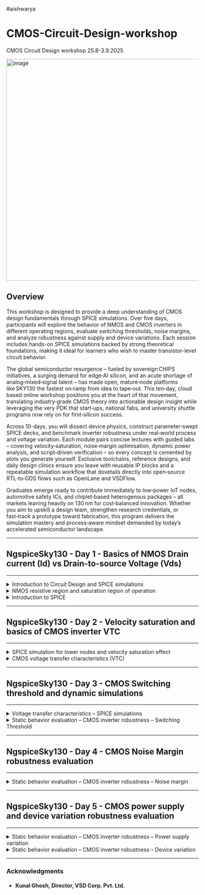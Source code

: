 
#aishwarya
# CMOS-Circuit-Design-workshop
CMOS Circuit Design workshop 25.8-3.9.2025


<img width="1191" height="580" alt="image" src="https://github.com/user-attachments/assets/81c972d8-d197-4d79-9f97-9cfbf1eb22f7" />

## Overview

This workshop is designed to provide a deep understanding of CMOS design fundamentals through SPICE simulations. Over five days, participants will explore the behavior of NMOS and CMOS inverters in different operating regions, evaluate switching thresholds, noise margins, and analyze robustness against supply and device variations. Each session includes hands-on SPICE simulations backed by strong theoretical foundations, making it ideal for learners who wish to master transistor-level circuit behavior.

The global semiconductor resurgence – fueled by sovereign CHIPS initiatives, a surging demand for edge‑AI silicon, and an acute shortage of analog‑mixed‑signal talent – has made open, mature‑node platforms like SKY130 the fastest on‑ramp from idea to tape‑out. This ten‑day, cloud based online workshop positions you at the heart of that movement, translating industry‑grade CMOS theory into actionable design insight while leveraging the very PDK that start‑ups, national fabs, and university shuttle programs now rely on for first‑silicon success.

Across 10-days, you will dissect device physics, construct parameter‑swept SPICE decks, and benchmark inverter robustness under real‑world process and voltage variation. Each module pairs concise lectures with guided labs – covering velocity‑saturation, noise‑margin optimisation, dynamic power analysis, and script‑driven verification – so every concept is cemented by plots you generate yourself. Exclusive toolchains, reference designs, and daily design clinics ensure you leave with reusable IP blocks and a repeatable simulation workflow that dovetails directly into open‑source RTL‑to‑GDS flows such as OpenLane and VSDFlow.

Graduates emerge ready to contribute immediately to low‑power IoT nodes, automotive safety ICs, and chiplet‑based heterogenous packages – all markets leaning heavily on 130 nm for cost‑balanced innovation. Whether you aim to upskill a design team, strengthen research credentials, or fast‑track a prototype toward fabrication, this program delivers the simulation mastery and process‑aware mindset demanded by today’s accelerated semiconductor landscape.

------------------------------------------------------------

## NgspiceSky130 - Day 1 - Basics of NMOS Drain current (Id) vs Drain-to-source Voltage (Vds)
------------------------------------------------------------
<details>
<summary>Introduction to Circuit Design and SPICE simulations</summary>
  
### Introduction to Circuit Design and SPICE simulations ###
    
- L1 Why do we need SPICE simulations?

  <

  
- L2 Introduction to basic element in Circuit design – NMOS

<img width="1640" height="693" alt="image" src="https://github.com/user-attachments/assets/504dc4ac-501d-46bc-bcdf-b4803ce765f1" />


<img width="1796" height="843" alt="image" src="https://github.com/user-attachments/assets/4a2b07d5-41fa-4d0f-8ab0-1e1bdc3087cd" />


<img width="1792" height="842" alt="image" src="https://github.com/user-attachments/assets/ae94c9b3-623f-49a1-bf57-3cbc145b2dd8" />


- L3 Strong inversion and threshold voltage

<img width="1792" height="842" alt="image" src="https://github.com/user-attachments/assets/161f760f-5bfe-48a1-90e5-63f95d3bd903" />


<img width="1962" height="751" alt="image" src="https://github.com/user-attachments/assets/e42d18c3-4e4c-4ed4-bc7c-5a69278058dd" />


<img width="1962" height="751" alt="image" src="https://github.com/user-attachments/assets/bb97050c-5569-494c-9e8f-78d3ace27b85" />


<img width="1837" height="843" alt="image" src="https://github.com/user-attachments/assets/04355acb-8a45-4a56-b9b5-b12e9e0c87a3" />


<img width="1701" height="844" alt="image" src="https://github.com/user-attachments/assets/2af88005-3543-4eb4-9897-2590d7876ddd" />

<img width="1710" height="828" alt="image" src="https://github.com/user-attachments/assets/70f222c4-c63b-400e-aa56-241fab6c61e4" />

<img width="1704" height="824" alt="image" src="https://github.com/user-attachments/assets/d6b89001-627d-4c45-bf0f-50bd8a733792" />

<img width="1796" height="844" alt="image" src="https://github.com/user-attachments/assets/6e5e4d55-4706-4c58-a9d3-0bbd0d570e05" />


<img width="1914" height="926" alt="image" src="https://github.com/user-attachments/assets/bf9a9287-dc70-484c-afda-51883b5d8687" />

- L4 Threshold voltage with positive substrate potential

<img width="1826" height="874" alt="image" src="https://github.com/user-attachments/assets/e2225b29-23c5-44ab-b755-1ca8b1f3f0df" />
 
 </details>  

<details>			
<summary>NMOS resistive region and saturation region of operation</summary>

### NMOS resistive region and saturation region of operation

- L1 Resistive region of operation with small drain-source voltage

<img width="1870" height="839" alt="image" src="https://github.com/user-attachments/assets/dd7b9b01-34bf-4b4d-87e4-a09fdd3ecf95" />

  
- L2 Drift current theory

  <img width="1846" height="844" alt="image" src="https://github.com/user-attachments/assets/1084f4e9-1165-4e0b-9911-5ac06fd62210" />

  <img width="1897" height="842" alt="image" src="https://github.com/user-attachments/assets/c3b5b71e-9384-421c-835f-6a3bc39689aa" />

  <img width="1793" height="924" alt="image" src="https://github.com/user-attachments/assets/4a8c0e54-123c-4c55-9798-b72ccb6f872d" />

  



  
- L3 Drain current model for linear region of operation
  
- L4 SPICE conclusion to resistive operation
   
- L5 Pinch-off region condition
    
- L6 Drain current model for saturation region of operation
  
</details>		

<details>		
<summary>Introduction to SPICE</summary>

### Introduction to SPICE
    
- L1 Basic SPICE setup
     
- L2 Circuit description in SPICE syntax
    
- L3 Define technology parameters
     
- **L4 First SPICE simulation**

enter following command to clone repository:

git clone https://github.com/kunalg123/sky130CircuitDesignWorkshop.git
 
 <img width="893" height="218" alt="image" src="https://github.com/user-attachments/assets/3daa0f57-a4b8-4e61-8dab-8fadbf1c1eb8" />

goto "~/sky130CircuitDesignWorkshop/design"

<img width="1068" height="277" alt="image" src="https://github.com/user-attachments/assets/98a0d853-f0ba-4808-b7f7-3db1cea335b0" />

cell definition which wer use in our workshop are in "~/sky130CircuitDesignWorkshop/design/sky130_fd_pr/cells".

nfet_01v8 - NMOS
pfet_01v8 - PMOS

<img width="741" height="142" alt="image" src="https://github.com/user-attachments/assets/6c827099-482c-4f19-a0b1-bb63989c3b00" />

if we go to "nfet_01v8" and do an ls we have all lib files for different corners.

<img width="1250" height="171" alt="image" src="https://github.com/user-attachments/assets/6e6ce39e-adc8-48ac-bd4e-24a4246fa7a8" />

file "sky130_fd_pr__nfet_01v8__tt.pm3.spice" contain different model parameters.

``` spice
* Copyright 2020 The SkyWater PDK Authors
*
* Licensed under the Apache License, Version 2.0 (the "License");
* you may not use this file except in compliance with the License.
* You may obtain a copy of the License at
*
*     https://www.apache.org/licenses/LICENSE-2.0
*
* Unless required by applicable law or agreed to in writing, software
* distributed under the License is distributed on an "AS IS" BASIS,
* WITHOUT WARRANTIES OR CONDITIONS OF ANY KIND, either express or implied.
* See the License for the specific language governing permissions and
* limitations under the License.

* SKY130 Spice File.
* Number of bins: 63
.param
+ sky130_fd_pr__nfet_01v8__toxe_mult = 1.0
+ sky130_fd_pr__nfet_01v8__rshn_mult = 1.0
+ sky130_fd_pr__nfet_01v8__overlap_mult = 0.9642
+ sky130_fd_pr__nfet_01v8__lint_diff = 0.0
+ sky130_fd_pr__nfet_01v8__wint_diff = 0.0
+ sky130_fd_pr__nfet_01v8__dlc_diff = -.61492e-9
+ sky130_fd_pr__nfet_01v8__dwc_diff = 0.0
*
* sky130_fd_pr__nfet_01v8, Bin 000, W = 1.26, L = 0.15
* -----------------------------------
+ sky130_fd_pr__nfet_01v8__voff_diff_0 = 0.0
+ sky130_fd_pr__nfet_01v8__kt1_diff_0 = 0.0
+ sky130_fd_pr__nfet_01v8__ub_diff_0 = -1.1675e-19
+ sky130_fd_pr__nfet_01v8__pditsd_diff_0 = 0.0
+ sky130_fd_pr__nfet_01v8__ua_diff_0 = 1.3935e-11
+ sky130_fd_pr__nfet_01v8__vsat_diff_0 = 594.41
+ sky130_fd_pr__nfet_01v8__tvoff_diff_0 = 0.0
+ sky130_fd_pr__nfet_01v8__ags_diff_0 = 0.0
+ sky130_fd_pr__nfet_01v8__a0_diff_0 = 0.0
+ sky130_fd_pr__nfet_01v8__b0_diff_0 = 0.0
+ sky130_fd_pr__nfet_01v8__pclm_diff_0 = 0.0
+ sky130_fd_pr__nfet_01v8__pdits_diff_0 = 0.0
+ sky130_fd_pr__nfet_01v8__keta_diff_0 = 0.0
+ sky130_fd_pr__nfet_01v8__rdsw_diff_0 = 0.0
+ sky130_fd_pr__nfet_01v8__k2_diff_0 = 0.0031843
+ sky130_fd_pr__nfet_01v8__vth0_diff_0 = -0.024441
+ sky130_fd_pr__nfet_01v8__nfactor_diff_0 = 0.37668
+ sky130_fd_pr__nfet_01v8__u0_diff_0 = -0.0034894
+ sky130_fd_pr__nfet_01v8__eta0_diff_0 = 0.0
........

```

file "sky130_fd_pr__nfet_01v8__tt.corner.spice" contein different L andW parameters

``` spice
* Copyright 2020 The SkyWater PDK Authors
*
* Licensed under the Apache License, Version 2.0 (the "License");
* you may not use this file except in compliance with the License.
* You may obtain a copy of the License at
*
*     https://www.apache.org/licenses/LICENSE-2.0
*
* Unless required by applicable law or agreed to in writing, software
* distributed under the License is distributed on an "AS IS" BASIS,
* WITHOUT WARRANTIES OR CONDITIONS OF ANY KIND, either express or implied.
* See the License for the specific language governing permissions and
* limitations under the License.

* SKY130 Spice File.
* Number of bins: 63
.param
+ sky130_fd_pr__nfet_01v8__toxe_mult = 1.0
+ sky130_fd_pr__nfet_01v8__rshn_mult = 1.0
+ sky130_fd_pr__nfet_01v8__overlap_mult = 0.9642
+ sky130_fd_pr__nfet_01v8__lint_diff = 0.0
+ sky130_fd_pr__nfet_01v8__wint_diff = 0.0
+ sky130_fd_pr__nfet_01v8__dlc_diff = -.61492e-9
+ sky130_fd_pr__nfet_01v8__dwc_diff = 0.0
*
* sky130_fd_pr__nfet_01v8, Bin 000, W = 1.26, L = 0.15
* -----------------------------------
+ sky130_fd_pr__nfet_01v8__voff_diff_0 = 0.0
+ sky130_fd_pr__nfet_01v8__kt1_diff_0 = 0.0
+ sky130_fd_pr__nfet_01v8__ub_diff_0 = -1.1675e-19
+ sky130_fd_pr__nfet_01v8__pditsd_diff_0 = 0.0
+ sky130_fd_pr__nfet_01v8__ua_diff_0 = 1.3935e-11
+ sky130_fd_pr__nfet_01v8__vsat_diff_0 = 594.41
+ sky130_fd_pr__nfet_01v8__tvoff_diff_0 = 0.0
+ sky130_fd_pr__nfet_01v8__ags_diff_0 = 0.0
+ sky130_fd_pr__nfet_01v8__a0_diff_0 = 0.0
+ sky130_fd_pr__nfet_01v8__b0_diff_0 = 0.0
+ sky130_fd_pr__nfet_01v8__pclm_diff_0 = 0.0
+ sky130_fd_pr__nfet_01v8__pdits_diff_0 = 0.0
+ sky130_fd_pr__nfet_01v8__keta_diff_0 = 0.0
+ sky130_fd_pr__nfet_01v8__rdsw_diff_0 = 0.0
+ sky130_fd_pr__nfet_01v8__k2_diff_0 = 0.0031843
+ sky130_fd_pr__nfet_01v8__vth0_diff_0 = -0.024441
+ sky130_fd_pr__nfet_01v8__nfactor_diff_0 = 0.37668
+ sky130_fd_pr__nfet_01v8__u0_diff_0 = -0.0034894
+ sky130_fd_pr__nfet_01v8__eta0_diff_0 = 0.0

* sky130_fd_pr__nfet_01v8, Bin 001, W = 1.68, L = 0.15
* -----------------------------------
+ sky130_fd_pr__nfet_01v8__eta0_diff_1 = 0.0
+ sky130_fd_pr__nfet_01v8__b1_diff_1 = 0.0
+ sky130_fd_pr__nfet_01v8__voff_diff_1 = 0.0
+ sky130_fd_pr__nfet_01v8__kt1_diff_1 = 0.0
+ sky130_fd_pr__nfet_01v8__ub_diff_1 = -1.6979e-19
+ sky130_fd_pr__nfet_01v8__pditsd_diff_1 = 0.0
+ sky130_fd_pr__nfet_01v8__ua_diff_1 = 1.0381e-11
+ sky130_fd_pr__nfet_01v8__vsat_diff_1 = 249.83
+ sky130_fd_pr__nfet_01v8__tvoff_diff_1 = 0.0
+ sky130_fd_pr__nfet_01v8__ags_diff_1 = 0.0
+ sky130_fd_pr__nfet_01v8__a0_diff_1 = 0.0
+ sky130_fd_pr__nfet_01v8__b0_diff_1 = 0.0
+ sky130_fd_pr__nfet_01v8__pclm_diff_1 = 0.0
+ sky130_fd_pr__nfet_01v8__pdits_diff_1 = 0.0
+ sky130_fd_pr__nfet_01v8__keta_diff_1 = 0.0
+ sky130_fd_pr__nfet_01v8__rdsw_diff_1 = 0.0
+ sky130_fd_pr__nfet_01v8__k2_diff_1 = 0.0047171
+ sky130_fd_pr__nfet_01v8__vth0_diff_1 = 0.0064909
+ sky130_fd_pr__nfet_01v8__nfactor_diff_1 = 0.31936
+ sky130_fd_pr__nfet_01v8__u0_diff_1 = -0.002698
*
* sky130_fd_pr__nfet_01v8, Bin 002, W = 1.0, L = 1.0
* ---------------------------------
+ sky130_fd_pr__nfet_01v8__nfactor_diff_2 = 1.11
+ sky130_fd_pr__nfet_01v8__u0_diff_2 = -9.2293e-5
+ sky130_fd_pr__nfet_01v8__vth0_diff_2 = 0.0065633
+ sky130_fd_pr__nfet_01v8__eta0_diff_2 = 0.0
+ sky130_fd_pr__nfet_01v8__b1_diff_2 = 0.0
+ sky130_fd_pr__nfet_01v8__voff_diff_2 = 0.0
+ sky130_fd_pr__nfet_01v8__ub_diff_2 = 1.6548e-19
+ sky130_fd_pr__nfet_01v8__kt1_diff_2 = 0.0
+ sky130_fd_pr__nfet_01v8__pditsd_diff_2 = 0.0
+ sky130_fd_pr__nfet_01v8__ua_diff_2 = 4.5462e-13
+ sky130_fd_pr__nfet_01v8__vsat_diff_2 = 0.0
+ sky130_fd_pr__nfet_01v8__tvoff_diff_2 = 0.0
+ sky130_fd_pr__nfet_01v8__ags_diff_2 = -0.052872
+ sky130_fd_pr__nfet_01v8__a0_diff_2 = 0.23412
+ sky130_fd_pr__nfet_01v8__b0_diff_2 = 0.0
+ sky130_fd_pr__nfet_01v8__pclm_diff_2 = 0.0
+ sky130_fd_pr__nfet_01v8__pdits_diff_2 = 0.0
+ sky130_fd_pr__nfet_01v8__keta_diff_2 = 0.0
*
.......

```
in design folder i created a spice file with L=0.25 and W=0.65 and run spice simulation.

run:
ngspice day1_nfet_idvds_L025_W065.spice

``` cmd
vsduser@vsduser:~/sky130CircuitDesignWorkshop/design$ ngspice day1_nfet_idvds_L025_W065.spice
******
** ngspice-44+ : Circuit level simulation program
** Compiled with KLU Direct Linear Solver
** The U. C. Berkeley CAD Group
** Copyright 1985-1994, Regents of the University of California.
** Copyright 2001-2024, The ngspice team.
** Please get your ngspice manual from https://ngspice.sourceforge.io/docs.html
** Please file your bug-reports at http://ngspice.sourceforge.net/bugrep.html
** Creation Date: Thu Jul 17 12:48:03 UTC 2025
******

Note: No compatibility mode selected!


Circuit: *model description

Doing analysis at TEMP = 27.000000 and TNOM = 27.000000

Using SPARSE 1.3 as Direct Linear Solver
 Reference value :  1.70000e+00
No. of Data Rows : 190

No. of Data Rows : 1
Here are the vectors currently active:

Title: *model description
Name: op1 (Operating Point)
Date: Tue Sep  2 20:31:35  2025

    in                  : voltage, real, 1 long
    m.xm1.msky130_fd_pr__nfet_01v8#body: voltage, real, 1 long
    m.xm1.msky130_fd_pr__nfet_01v8#dbody: voltage, real, 1 long
    m.xm1.msky130_fd_pr__nfet_01v8#sbody: voltage, real, 1 long
    n1                  : voltage, real, 1 long
    vdd                 : voltage, real, 1 long [default scale]
    vdd#branch          : current, real, 1 long
    vin#branch          : current, real, 1 long
ngspice 22 -> 
ngspice 23 -> 


```

<img width="936" height="749" alt="image" src="https://github.com/user-attachments/assets/2cafd8c1-1f55-40d2-9b7c-69e1e4b2951b" />


now plot vdd over vin

``` cmd

.......
    vdd                 : voltage, real, 1 long [default scale]
    vdd#branch          : current, real, 1 long
    vin#branch          : current, real, 1 long
ngspice 20 -> plot -vdd#branch
ngspice 21 -> 


```

will bring up this graph

<img width="1605" height="822" alt="image" src="https://github.com/user-attachments/assets/ffb7650b-cf0f-4a91-9498-c2585a2a86f3" />


check lenght at 1,6V curve with Vin of 1,2V

<img width="1325" height="924" alt="image" src="https://github.com/user-attachments/assets/2c11b9ae-36bb-4299-a77b-f76e69e84f52" />

where y0 is 0.000177018 = 177 microns

``` cmd

ngspice 21 -> 
x0 = 1.2, y0 = 0.000177018

```

<img width="392" height="219" alt="image" src="https://github.com/user-attachments/assets/ce9c7be5-916c-413a-b464-a692129883b8" />








- **L5 SPICE Lab with sky130 models**

spice simulation with L=2 and W=5, file "day1_nfet_idvds_L2_W5.spice"

to run spice simulation enter "ngspice day1_nfet_idvds_L2_W5.spice"

<img width="892" height="734" alt="image" src="https://github.com/user-attachments/assets/85f386af-c5e9-40ae-9f5b-71ec6aea21fb" />


and plot Id over Vdd


<img width="1826" height="961" alt="image" src="https://github.com/user-attachments/assets/11ce6a49-584f-4fcd-9eea-dad766299e51" />


	
 	cutoff region


<img width="1833" height="967" alt="image" src="https://github.com/user-attachments/assets/92cab910-2929-40a2-9068-b3b21d498e4d" />


at 1.3V we have 279 u

``` cmd

ngspice 24 -> 
x0 = 1.3, y0 = 0.000279104



```


<img width="659" height="252" alt="image" src="https://github.com/user-attachments/assets/a39491e0-80e3-4762-9d05-e98ff13009f4" />




    
 </details> 

------------------------------------------------------------

## NgspiceSky130 - Day 2 - Velocity saturation and basics of CMOS inverter VTC	
------------------------------------------------------------

<details>
<summary>SPICE simulation for lower nodes and velocity saturation effect</summary>
  
###	SPICE simulation for lower nodes and velocity saturation effect	

- L1 SPICE simulation for lower nodes

- L2 Drain current vs gate voltage for long and short channel device

- L3 Velocity saturation at lower and higher electric fields

- L4 Velocity saturation drain current model

- **L5 Labs Sky130 Id-Vgs**

doing simulation with sweeping Vdd and Vin

```spice
Model Description
.param temp=27


*Including sky130 library files
.lib "sky130_fd_pr/models/sky130.lib.spice" tt


*Netlist Description



XM1 Vdd n1 0 0 sky130_fd_pr__nfet_01v8 w=0.39 l=0.15

R1 n1 in 55

Vdd vdd 0 1.8V
Vin in 0 1.8V

*simulation commands

.op
.dc Vdd 0 1.8 0.1 Vin 0 1.8 0.2

.control

run
display
setplot dc1
.endc

.end

```

running ngspice and plot curve:

<img width="1654" height="833" alt="image" src="https://github.com/user-attachments/assets/58908838-dc5e-4855-932e-a9d1c20210d0" />


for lower values of Vgs ist showing "qudratic" behavior", for higher values of Vgs ist showing "linar" behavior!

<img width="768" height="993" alt="image" src="https://github.com/user-attachments/assets/39da3d71-4bc8-4f57-90fb-df2e5d01b1df" />

x0 = 1.80056, y0 = 0.000197836

at 1,8V max Id is at 197.8 u

next we keep Vdd constant at 1.8V and sweeping Vin

``` spice

Model Description
.param temp=27


*Including sky130 library files
.lib "sky130_fd_pr/models/sky130.lib.spice" tt


*Netlist Description

XM1 Vdd n1 0 0 sky130_fd_pr__nfet_01v8 w=0.39 l=0.15

R1 n1 in 55

Vdd vdd 0 1.8V
Vin in 0 1.8V

*simulation commands

.op
.dc Vin 0 1.8 0.1 

.control

run
display
setplot dc1
.endc

.end


```

simulation show one plot


<img width="1859" height="846" alt="image" src="https://github.com/user-attachments/assets/3d8fb0b5-da9a-4109-a235-2f44e10d1bbd" />

curve is showing "linear" behavior


- **L6 Labs Sky130 Vt**

calculate Vt  for Id vs Vgs

start simulation with "ngspice day2_nfet_idvgs_L015_W039.spice"


plot vdd#branch, put a tangent on linear part until x-axis,it get around 0.77V as Vt


<img width="1403" height="877" alt="image" src="https://github.com/user-attachments/assets/90e66454-4110-49e5-8958-b1ff059d2b17" />

  
</details>

<details>
<summary>CMOS voltage transfer characteristics (VTC)</summary>

###	CMOS voltage transfer characteristics (VTC)

- L1 MOSFET as a switch

- L2 Introduction to standard MOS voltage current parameters

- L3 PMOS/NMOS drain current v/s drain voltage

- L4 Step1 – Convert PMOS gate-source-voltage to Vin

- L5 Step2 & Step3 – Convert PMOS and NMOS drain-source-voltage to vout

- L6 Step4 – Merge PMOS – NMOS load curves and plot VTC

</details>

----------------------------------------
## NgspiceSky130 - Day 3 - CMOS Switching threshold and dynamic simulations
----------------------------------------

<details>
<summary>Voltage transfer characteristics – SPICE simulations</summary>
  
### Voltage transfer characteristics – SPICE simulations

- L1 SPICE deck creation for CMOS inverter

- L2 SPICE simulation for CMOS inverter

- **L3 Labs Sky130 SPICE simulation for CMOS**

plot Vtc characteristic of a CMOS inverter

do simulation and find out switching voltage.

run "ngspice day3_inv_vtc_Wp084_Wn036.spice"

``` ngspice
vsduser@vsduser:~/sky130CircuitDesignWorkshop/design$ ngspice day3_inv_vtc_Wp084_Wn036.spice
******
** ngspice-44+ : Circuit level simulation program
** Compiled with KLU Direct Linear Solver
** The U. C. Berkeley CAD Group
** Copyright 1985-1994, Regents of the University of California.
** Copyright 2001-2024, The ngspice team.
** Please get your ngspice manual from https://ngspice.sourceforge.io/docs.html
** Please file your bug-reports at http://ngspice.sourceforge.net/bugrep.html
** Creation Date: Thu Jul 17 12:48:03 UTC 2025
******

Note: No compatibility mode selected!


Circuit: *model description

Doing analysis at TEMP = 27.000000 and TNOM = 27.000000

Using SPARSE 1.3 as Direct Linear Solver
 Reference value :  1.48000e+00
No. of Data Rows : 181

No. of Data Rows : 1
Here are the vectors currently active:

Title: *model description
Name: dc1 (DC transfer characteristic)
Date: Tue Sep  2 22:11:57  2025

    in                  : voltage, real, 181 long
    m.xm1.msky130_fd_pr__pfet_01v8#body: voltage, real, 181 long
    m.xm1.msky130_fd_pr__pfet_01v8#dbody: voltage, real, 181 long
    m.xm1.msky130_fd_pr__pfet_01v8#sbody: voltage, real, 181 long
    m.xm2.msky130_fd_pr__nfet_01v8#body: voltage, real, 181 long
    m.xm2.msky130_fd_pr__nfet_01v8#dbody: voltage, real, 181 long
    m.xm2.msky130_fd_pr__nfet_01v8#sbody: voltage, real, 181 long
    out                 : voltage, real, 181 long
    v-sweep             : voltage, real, 181 long [default scale]
    vdd                 : voltage, real, 181 long
    vdd#branch          : current, real, 181 long
    vin#branch          : current, real, 181 long
ngspice 31 -> 

```

do the plot.

ngspice -> plot out vsin

<img width="1204" height="834" alt="image" src="https://github.com/user-attachments/assets/69b20395-6943-4ec8-ad14-147b81813489" />

We are looking for switching threshold!

Vtc ist around 0.876 V

next we do transient analysis calculation rise and fall delay:

spice file that we use "day3_inv_tran_Wp084_Wn036.spice"

```spice
*Model Description
.param temp=27


*Including sky130 library files
.lib "sky130_fd_pr/models/sky130.lib.spice" tt


*Netlist Description


XM1 out in vdd vdd sky130_fd_pr__pfet_01v8 w=0.84 l=0.15
XM2 out in 0 0 sky130_fd_pr__nfet_01v8 w=0.36 l=0.15


Cload out 0 50fF

Vdd vdd 0 1.8V
Vin in 0 PULSE(0V 1.8V 0 0.1ns 0.1ns 2ns 4ns)

*simulation commands

.tran 1n 10n

.control
run
.endc

.end

```
let run spice simulation:

<img width="1000" height="841" alt="image" src="https://github.com/user-attachments/assets/fd8258a5-dd55-429f-8dc6-b6901efb1e6a" />

now we "plot out vs time in"

<img width="1272" height="930" alt="image" src="https://github.com/user-attachments/assets/cac13a60-0337-4bb9-a9c5-d739df073423" />

we calculate raise an fall delay of inverter.It will be arounf 0.9V.

we zoom in and click on red and blue curve at 0.9V

we get following points:

``` spice

ngspice 34 -> 
x0 = 2.48314e-09, y0 = 0.899474

x0 = 2.15058e-09, y0 = 0.898947


```


<img width="1318" height="885" alt="image" src="https://github.com/user-attachments/assets/8e0947fd-873c-47e0-89ef-13e6c7cbdffb" />

calculation of risedelay:

2.483 - 2.151 = 0.332 ps

lets do same for fall delay:

<img width="1316" height="920" alt="image" src="https://github.com/user-attachments/assets/aa101201-9f34-43c2-a2db-927f50272b53" />


``` spice

ngspice 34 -> 
x0 = 4.33469e-09, y0 = 0.899545

x0 = 4.05102e-09, y0 = 0.899091

```

falldelay: 
4.334 - 4.051 = 0.283 ns


thats the way to calculate rise & fall delay in transient analyisis.

</details>

<details>
<summary>Static behavior evaluation – CMOS inverter robustness – Switching Threshold</summary>
	
### Static behavior evaluation – CMOS inverter robustness – Switching Threshold
	
- L1 Switching Threshold, Vm

- L2 Analytical expression of Vm as a function of (W/L)p and (W/L)n

- L3 Analytical expression of (W/L)p and (W/L)n as a function of Vm

- L4 Static and dynamic simulation of CMOS inverter

- L5 Static and dynamic simulation of CMOS inverter with increased PMOS width

- L6 Applications of CMOS inverter in clock network and STA

</details>

-------------------------------
## NgspiceSky130 - Day 4 - CMOS Noise Margin robustness evaluation
-------------------------------

<details>
<summary>Static behavior evaluation – CMOS inverter robustness – Noise margin</summary>
	
### Static behavior evaluation – CMOS inverter robustness – Noise margin	

- L1 Introduction to noise margin

- L2 Noise margin voltage parameters

- L3 Noise margin equation and summary

- L4 Noise margin variation with respect to PMOS width

- **L5 Sky130 Noise margin labs**

we plot noise margin:

we use spice file "day4_inv_noisemargin_wp1_wn036.spice"

``` spice

*Model Description
.param temp=27


*Including sky130 library files
.lib "sky130_fd_pr/models/sky130.lib.spice" tt


*Netlist Description


XM1 out in vdd vdd sky130_fd_pr__pfet_01v8 w=1 l=0.15
XM2 out in 0 0 sky130_fd_pr__nfet_01v8 w=0.36 l=0.15


Cload out 0 50fF

Vdd vdd 0 1.8V
Vin in 0 1.8V

*simulation commands

.op

.dc Vin 0 1.8 0.01

.control
run
setplot dc1
display
.endc

.end

```

run simulation:

<img width="1016" height="879" alt="image" src="https://github.com/user-attachments/assets/9e03e2b7-e16d-478c-b3c2-b9a3339d3a1c" />

now "plot out vs in"in ngspice

<img width="1204" height="834" alt="image" src="https://github.com/user-attachments/assets/1513c007-65ad-4fe3-b896-c4f6ae027403" />

ngspice 36 -> plot out vs in
ngspice 37 -> 

<img width="1476" height="911" alt="image" src="https://github.com/user-attachments/assets/b9b55f38-1dcb-4e5f-8188-2526db5aa198" />

x0 = 0.777333, y0 = 1.6975

x0 = 0.977333, y0 = 0.1075




for noisemargin high we have to calculate 

1.697 - 0.977 = 0,72V

noisemargin low will be:

0.777 - 0.1075 = 0.6695 V


</details>

----------------------------------
## NgspiceSky130 - Day 5 - CMOS power supply and device variation robustness evaluation
----------------------------------

<details>
<summary>Static behavior evaluation – CMOS inverter robustness – Power supply variation</summary>
	
### Static behavior evaluation – CMOS inverter robustness – Power supply variation

- L1 Smart SPICE simulation for power supply variations

- L2 Advantages and disadvantages using low supply voltage

- **L3 Sky130 Supply Variation Labs**

  now we calculate supply variation with spice file "day5_inv_supplyvariation_Wp1_Wn036.spice"

``` spice

Model Description
.param temp=27


*Including sky130 library files
.lib "sky130_fd_pr/models/sky130.lib.spice" tt


*Netlist Description


XM1 out in vdd vdd sky130_fd_pr__pfet_01v8 w=1 l=0.15
XM2 out in 0 0 sky130_fd_pr__nfet_01v8 w=0.36 l=0.15


Cload out 0 50fF

Vdd vdd 0 1.8V
Vin in 0 1.8V

.control

let powersupply = 1.8
alter Vdd = powersupply
        let voltagesupplyvariation = 0
        dowhile voltagesupplyvariation < 6
        dc Vin 0 1.8 0.01
        let powersupply = powersupply - 0.2
        alter Vdd = powersupply
        let voltagesupplyvariation = voltagesupplyvariation + 1
      end
 
plot dc1.out vs in dc2.out vs in dc3.out vs in dc4.out vs in dc5.out vs in dc6.out vs in xlabel "input voltage(V)" ylabel "output voltage(V)" title "Inveter dc characteristics as a function of supply voltage"

.endc

.end

```


run spice simulation

<img width="1368" height="988" alt="image" src="https://github.com/user-attachments/assets/b323a335-eb4f-44ad-b8aa-733793c647e7" />

plot:

Vdc curve for different volatges

<img width="1777" height="992" alt="image" src="https://github.com/user-attachments/assets/4096d866-8899-4851-ae17-55301eea577e" />

lets calculate gain for 1.8V curve

values are 

``` spice

ngspice 37 -> 
x0 = 0.780208, y0 = 1.69149

x0 = 0.980208, y0 = 0.112766

```

<img width="751" height="173" alt="image" src="https://github.com/user-attachments/assets/f91243fa-f9a3-4d91-887a-c4787a64d466" />


</details>

<details>
<summary>Static behavior evaluation – CMOS inverter robustness – Device variation</summary>
	
### Static behavior evaluation – CMOS inverter robustness – Device variation	

- L1 Sources of variation – Etching process

- L2 Sources of variation – oxide thickness

- L3 Smart SPICE simulation for device variations

- L4 Conclusion

- **L5 Sky130 Device Variation Labs**

  devicevariation is final lab:

  spice file we use is "day5_inv_devicevariation_wp7_wn042.spice"

``` spice

*Model Description
.param temp=27


*Including sky130 library files
.lib "sky130_fd_pr/models/sky130.lib.spice" tt


*Netlist Description


XM1 out in vdd vdd sky130_fd_pr__pfet_01v8 w=7 l=0.15
XM2 out in 0 0 sky130_fd_pr__nfet_01v8 w=0.42 l=0.15


Cload out 0 50fF

Vdd vdd 0 1.8V
Vin in 0 1.8V

*simulation commands

.op

.dc Vin 0 1.8 0.01

.control
run
setplot dc1
display
.endc

.end


```

run sumulation:

<img width="1120" height="882" alt="image" src="https://github.com/user-attachments/assets/a570d2ea-20f7-4945-8bfc-a3428f7444a9" />


plot out vs in

<img width="1195" height="985" alt="image" src="https://github.com/user-attachments/assets/2f20e11e-34ec-4680-91c8-0474558aa932" />

find switching threshold value

<img width="1168" height="1005" alt="image" src="https://github.com/user-attachments/assets/02219237-fd17-497f-813f-c128325d9cd8" />

x/y value will be: 

x0 = 0.987945, y0 = 0.990417

Switching threshold is around 80mV






</details>

------------------------------------------------------------
### Acknowledgments

- #### Kunal Ghosh, Director, VSD Corp. Pvt. Ltd.
